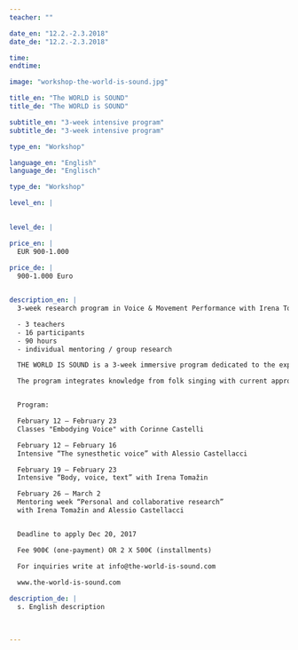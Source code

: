 ```yaml
---
teacher: ""

date_en: "12.2.-2.3.2018"
date_de: "12.2.-2.3.2018"

time: 
endtime: 

image: "workshop-the-world-is-sound.jpg"

title_en: "The WORLD is SOUND"
title_de: "The WORLD is SOUND"

subtitle_en: "3-week intensive program"
subtitle_de: "3-week intensive program"

type_en: "Workshop"

language_en: "English"
language_de: "Englisch"

type_de: "Workshop"

level_en: |

  
level_de: |

price_en: |
  EUR 900-1.000
  
price_de: |
  900-1.000 Euro


description_en: |
  3-week research program in Voice & Movement Performance with Irena Tomažin, Corinne Castelli, Alessio Castellacci  

  - 3 teachers  
  - 16 participants  
  - 90 hours  
  - individual mentoring / group research  

  THE WORLD IS SOUND is a 3-week immersive program dedicated to the exploration of the human voice as medium for physical expression in contemporary performance. Three voice artists share with the group of participants their own research and working tools from different perspectives.  

  The program integrates knowledge from folk singing with current approaches of somatic movement, phonetics, voice instant composition and improvisation techniques. The focus is on embodiment and further dvelopment of these complementary approaches, supporting each participant in individuating and refining their own signature expression of voice and movement practice.    


  Program:  

  February 12 – February 23  
  Classes "Embodying Voice" with Corinne Castelli  

  February 12 – February 16  
  Intensive “The synesthetic voice” with Alessio Castellacci  

  February 19 – February 23  
  Intensive “Body, voice, text” with Irena Tomažin  

  February 26 – March 2  
  Mentoring week “Personal and collaborative research”  
  with Irena Tomažin and Alessio Castellacci  


  Deadline to apply Dec 20, 2017  

  Fee 900€ (one-payment) OR 2 X 500€ (installments)  

  For inquiries write at info@the-world-is-sound.com  

  www.the-world-is-sound.com  
  
description_de: |
  s. English description

 
  
---
```



